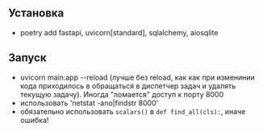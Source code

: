 Установка
-----------
- poetry add fastapi, uvicorn[standard], sqlalchemy, aiosqlite

Запуск
-------
- uvicorn main:app --reload (лучше без reload, как как при изменинии кода 
приходилось в обращаться в диспетчер задач и удалять текущую задачу).
Иногда "ломается" доступ к порту 8000
- использовать 'netstat -ano|findstr 8000'
- обязательно использовать `scalars()` в `def find_all(cls):`, иначе ошибка! 
